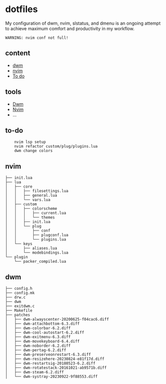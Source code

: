 # dotfiles
My configuration of dwm, nvim, slstatus, and dmenu is an ongoing attempt to achieve maximum comfort and productivity in my workflow.

```text
WARNING: nvim conf not full!
```

## content
- [dwm](#dwm)
- [nvim](nvim)
- [To do](#to-do)

## tools
- [Dwm](https://dwm.suckless.org/)
- [Nvim](https://neovim.io/)
- ...

## to-do
```text
    nvim lsp setup 
    nvim refactor custom/plug/plugins.lua 
    dwm change colors
```
## nvim
```text
├── init.lua
├── lua
│   ├── core
│   │   ├── filesettings.lua
│   │   ├── general.lua
│   │   └── vars.lua
│   ├── custom
│   │   ├── colorscheme
│   │   │   ├── current.lua
│   │   │   └── themes
│   │   ├── init.lua
│   │   └── plug
│   │       ├── conf
│   │       ├── plugconf.lua
│   │       └── plugins.lua
│   └── keys
│       ├── aliases.lua
│       └── modebindings.lua
└── plugin
    └── packer_compiled.lua
```


## dwm 
```text
├── config.h
├── config.mk
├── drw.c
├── dwm
├── exitdwm.c
├── Makefile
├── patches
│   ├── dwm-alwayscenter-20200625-f04cac6.diff
│   ├── dwm-attachbottom-6.3.diff
│   ├── dwm-colorbar-6.2.diff
│   ├── dwm-cool-autostart-6.2.diff
│   ├── dwm-exitmenu-6.3.diff
│   ├── dwm-movekeyboard-6.4.diff
│   ├── dwm-noborder-6.2.diff
│   ├── dwm-pertag-6.2.diff
│   ├── dwm-preserveonrestart-6.3.diff
│   ├── dwm-resizehere-20230824-e81f17d.diff
│   ├── dwm-restartsig-20180523-6.2.diff
│   ├── dwm-rotatestack-20161021-ab9571b.diff
│   ├── dwm-steam-6.2.diff
│   └── dwm-systray-20230922-9f88553.diff
```
